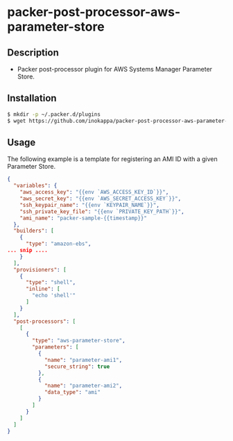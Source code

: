 # packer-post-processor-aws-parameter-store

## Description

* Packer post-processor plugin for AWS Systems Manager Parameter Store.

## Installation

```sh
$ mkdir -p ~/.packer.d/plugins
$ wget https://github.com/inokappa/packer-post-processor-aws-parameter-store/releases/download/v0.0.3/packer-post-processor-aws-parameter-store_darwin_amd64 -O ~/.packer.d/plugins/packer-post-processor-aws-parameter-store
```

## Usage

The following example is a template for registering an AMI ID with a given Parameter Store.

```json
{
  "variables": {
    "aws_access_key": "{{env `AWS_ACCESS_KEY_ID`}}",
    "aws_secret_key": "{{env `AWS_SECRET_ACCESS_KEY`}}",
    "ssh_keypair_name": "{{env `KEYPAIR_NAME`}}",
    "ssh_private_key_file": "{{env `PRIVATE_KEY_PATH`}}",
    "ami_name": "packer-sample-{{timestamp}}"
  },
  "builders": [
    {
      "type": "amazon-ebs",
... snip ....
    }
  ],
  "provisioners": [
    {
      "type": "shell",
      "inline": [
        "echo 'shell'"
      ]
    }
  ],
  "post-processors": [
    [
      {
        "type": "aws-parameter-store",
        "parameters": [
          {
            "name": "parameter-ami1",
            "secure_string": true
          },
          {
            "name": "parameter-ami2",
            "data_type": "ami"
          }
        ]
      }
    ]
  ]
}
```

